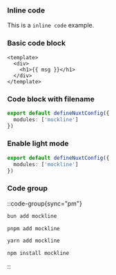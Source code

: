 ### Inline code

This is a `inline code` example.

### Basic code block

```vue
<template>
  <div>
    <h1>{{ msg }}</h1>
  </div>
</template>
```

### Code block with filename

```ts [nuxt.config.ts]
export default defineNuxtConfig({
  modules: ['mockline']
})
```

### Enable light mode

```ts [nuxt.config.ts] light
export default defineNuxtConfig({
  modules: ['mockline']
})
```

### Code group

::code-group{sync="pm"}
```bash [bun]
bun add mockline
```

```bash [pnpm]
pnpm add mockline
```

```bash [yarn]
yarn add mockline
```

```bash [npm]
npm install mockline
```
::
